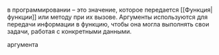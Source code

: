 в программировании – это значение, которое передается [[Функция|функции]] или методу при их вызове. Аргументы используются для передачи информации в функцию, чтобы она могла выполнять свои задачи, работая с конкретными данными.

аргумента